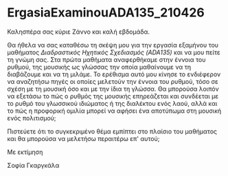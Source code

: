 # ErgasiaExaminouADA135_210426

Καλησπέρα σας κύριε Ζάννο και καλή εβδομάδα.

Θα ήθελα να σας καταθέσω τη σκέψη μου για την εργασία εξαμήνου του μαθήματος *Διαδραστικός Ηχητικός Σχεδιασμός (ADA135)* και να μου πείτε τη γνώμη σας. Στα πρώτα μαθήματα αναφερθήκαμε στην έννοια του ρυθμού, της μουσικής ως γλώσσας την οποία μαθαίνουμε να τη διαβάζουμε και να τη μιλάμε. Το ερέθισμα αυτό μου κίνησε το ενδιέφερον να αναζητήσω πηγές οι οποίες μελετούν την έννοια του ρυθμού, τόσο σε σχέση με τη μουσική όσο και με την ίδια τη γλώσσα. Θα μπορούσα λοιπόν να εξετάσω το πώς ο ρυθμός της μουσικής επηρεάζεται και συνδέεται με το ρυθμό του γλωσσικού ιδιώματος ή της διαλέκτου ενός λαού, αλλά και το πώς η προφορική ομιλία μπορεί να αφήσει ένα αποτύπωμα στη μουσική ενός πολιτισμού;

Πιστεύετε ότι το συγκεκριμένο θέμα εμπίπτει στο πλαίσιο του μαθήματος και θα μπορούσα να μελετήσω περαιτέρω επ' αυτού;

Με εκτίμηση

Σοφία Γκαργκάλα
